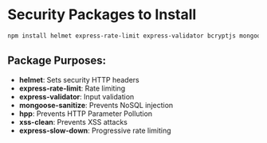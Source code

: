 # Security Packages to Install

```bash
npm install helmet express-rate-limit express-validator bcryptjs mongoose-sanitize express-mongo-sanitize hpp xss-clean express-slow-down
```

## Package Purposes:
- **helmet**: Sets security HTTP headers
- **express-rate-limit**: Rate limiting
- **express-validator**: Input validation
- **mongoose-sanitize**: Prevents NoSQL injection
- **hpp**: Prevents HTTP Parameter Pollution
- **xss-clean**: Prevents XSS attacks
- **express-slow-down**: Progressive rate limiting

